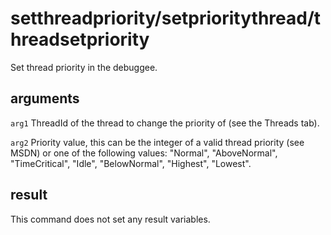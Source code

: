 # setthreadpriority/setprioritythread/threadsetpriority

Set thread priority in the debuggee.

## arguments

`arg1` ThreadId of the thread to change the priority of (see the Threads tab).

`arg2` Priority value, this can be the integer of a valid thread priority (see MSDN) or one of the following values: "Normal", "AboveNormal", "TimeCritical", "Idle", "BelowNormal", "Highest", "Lowest".

## result

This command does not set any result variables.
